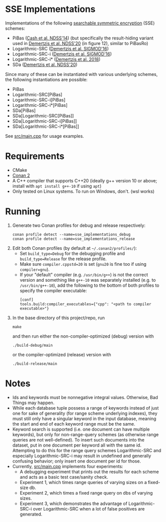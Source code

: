 # SSE Implementations

Implementations of the following [searchable symmetric encryption](https://en.wikipedia.org/wiki/Searchable_symmetric_encryption) (SSE) schemes:
- PiBas ([Cash et al. NDSS'14](https://eprint.iacr.org/2014/853.pdf)) (but specifically the result-hiding variant used in [Demertzis et al. NDSS'20](https://www.ndss-symposium.org/wp-content/uploads/2020/02/24423-paper.pdf) (in figure 12), similar to PiBasRo)
- Logarithmic-SRC ([Demertzis et al. SIGMOD'16](https://idemertzis.com/Papers/sigmod16.pdf))
- Logarithmic-SRC-i ([Demertzis et al. SIGMOD'16](https://idemertzis.com/Papers/sigmod16.pdf))
- Logarithmic-SRC-i\* ([Demertzis et al. 2018](https://dl.acm.org/doi/pdf/10.1145/3167971))
- SDa ([Demertzis et al. NDSS'20](https://www.ndss-symposium.org/wp-content/uploads/2020/02/24423-paper.pdf))

Since many of these can be instantiated with various underlying schemes, the following instantiations are possible:
- PiBas
- Logarithmic-SRC[PiBas]
- Logarithmic-SRC-i[PiBas]
- Logarithmic-SRC-i\*[PiBas]
- SDa[PiBas]
- SDa[Logarithmic-SRC[PiBas]]
- SDa[Logarithmic-SRC-i[PiBas]]
- SDa[Logarithmic-SRC-i\*[PiBas]]

See [src/main.cpp](src/main.cpp) for usage examples.

# Requirements

- CMake
- [Conan 2](https://docs.conan.io/2/installation.html)
- A C++ compiler that supports C++20 (ideally g++ version 10 or above; install with `apt install g++-10` if using `apt`)
- Only tested on Linux systems. To run on Windows, don't. (wsl works)

# Running

1. Generate two Conan profiles for debug and release respectively:
    ```
    conan profile detect --name=sse_implementations_debug
    conan profile detect --name=sse_implementations_release
    ```
2. Edit both Conan profiles (by default at `~/.conan2/profiles/`):
    - Set `build_type=Debug` for the debugging profile and `build_type=Release` for the release profile.
    - Make sure `compiler.cppstd=20` is set (`gnu20` is fine too if using `compiler=gnu`).
    - If your "default" compiler (e.g. `/usr/bin/g++`) is not the correct version and something like `g++-10` was separately installed (e.g. to `/usr/bin/g++-10`), add the following to the bottom of both profiles to specify the compiler executable:
        ```
        [conf]
        tools.build:compiler_executables={"cpp": "<path to compiler executable>"}
        ```
3. In the base directory of this project/repo, run
    ```
    make
    ```
    and then run either the non-compiler-optimized (debug) version with
    ```
    ./build-debug/main
    ```
    or the compiler-optimized (release) version with
    ```
    ./build-release/main
    ```

# Notes

- Ids and keywords must be nonnegative integral values. Otherwise, Bad Things may happen.
- While each database tuple possess a range of keywords instead of just one for sake of generality (for range scheme underlying indexes), they must still only have a singular keyword in the input database, meaning the start and end of each keyword range must be the same.
- Keyword search is supported (i.e. one document can have multiple keywords), but only for non-range-query schemes (as otherwise range queries are not well-defined). To insert such documents into the dataset, put in one document per keyword all with the same id. Attempting to do this for the range query schemes Logarithmic-SRC and especially Logarithmic-SRC-i may result in undefined and generally confusing behavior; only insert one document per id for those.
- Currently, [src/main.cpp](src/main.cpp) implements four experiments:
    - A debugging experiment that prints out the results for each scheme and acts as a basic test case/sanity check.
    - Experiment 1, which times range queries of varying sizes on a fixed-size db.
    - Experiment 2, which times a fixed range query on dbs of varying sizes.
    - Experiment 3, which demonstrates the advantage of Logarithmic-SRC-i over Logarithmic-SRC when a lot of false positives are generated.
